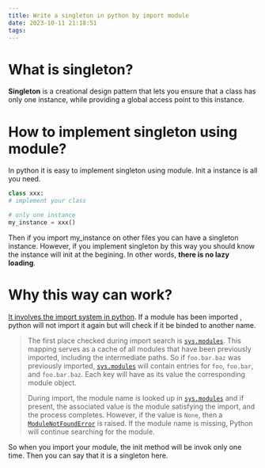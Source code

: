```yaml
---
title: Write a singleton in python by import module
date: 2023-10-11 21:18:51
tags:
---
```

# What is singleton?

**Singleton** is a creational design pattern that lets you ensure that a class has only one instance, while providing a global access point to this instance.

# How to implement singleton using module?

In python it is easy to implement singleton using module. Init a instance is all you need.

```python
class xxx:
# implement your class

# only one instance
my_instance = xxx()
```

Then if you import my_instance on other files you can have a singleton instance. However, if you implement singleton by this way you should know the instance will init at the begining. In other words, **there is no lazy loading**. 

# Why this way can work?

[It involves the import system in python](https://docs.python.org/3/reference/import.html#:~:text=5.3.1.%20The,corresponding%20module%20object.). If a module has been imported , python will not import it again but will check if it be binded to another name. 

>
> The first place checked during import search is [`sys.modules`](https://docs.python.org/3/library/sys.html#sys.modules "sys.modules"). This mapping serves as a cache of all modules that have been previously imported, including the intermediate paths. So if `foo.bar.baz` was previously imported, [`sys.modules`](https://docs.python.org/3/library/sys.html#sys.modules "sys.modules") will contain entries for `foo`, `foo.bar`, and `foo.bar.baz`. Each key will have as its value the corresponding module object.
>
> During import, the module name is looked up in [`sys.modules`](https://docs.python.org/3/library/sys.html#sys.modules "sys.modules") and if present, the associated value is the module satisfying the import, and the process completes. However, if the value is `None`, then a [`ModuleNotFoundError`](https://docs.python.org/3/library/exceptions.html#ModuleNotFoundError "ModuleNotFoundError") is raised. If the module name is missing, Python will continue searching for the module.

So when you import your module, the init method will be invok only one time. Then you can say that it is a singleton here.
